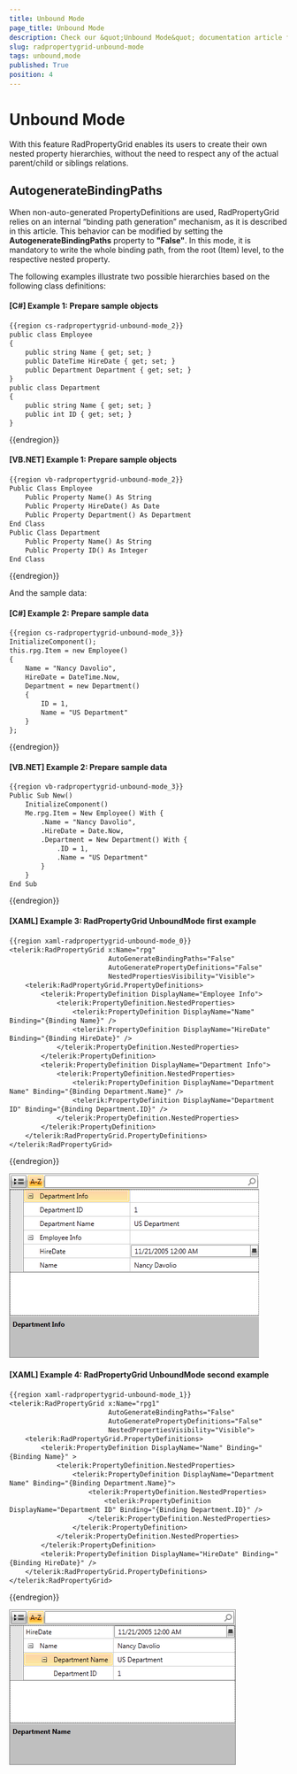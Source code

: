 ```yaml
---
title: Unbound Mode
page_title: Unbound Mode
description: Check our &quot;Unbound Mode&quot; documentation article for the RadPropertyGrid {{ site.framework_name }} control.
slug: radpropertygrid-unbound-mode
tags: unbound,mode
published: True
position: 4
---
```


# Unbound Mode

With this feature RadPropertyGrid enables its users to create their own nested property hierarchies, without the need to respect any of the actual parent/child or siblings relations. 

## AutogenerateBindingPaths

When non-auto-generated PropertyDefinitions are used, RadPropertyGrid relies on an internal “binding path generation” mechanism, as it is described in this article. This behavior can be modified by setting the __AutogenerateBindingPaths__ property to __"False"__. In this mode, it is mandatory to write the whole binding path, from the root (Item) level, to the respective nested property. 

The following examples illustrate two possible hierarchies based on the following class definitions:

#### __[C#] Example 1: Prepare sample objects__

	{{region cs-radpropertygrid-unbound-mode_2}}
	public class Employee
	{
	    public string Name { get; set; }
	    public DateTime HireDate { get; set; }
	    public Department Department { get; set; }
	}
	public class Department
	{
	    public string Name { get; set; }
	    public int ID { get; set; }
	}
{{endregion}}

#### __[VB.NET] Example 1: Prepare sample objects__

	{{region vb-radpropertygrid-unbound-mode_2}}
	Public Class Employee
	    Public Property Name() As String
	    Public Property HireDate() As Date
	    Public Property Department() As Department
	End Class
	Public Class Department
	    Public Property Name() As String
	    Public Property ID() As Integer
	End Class
{{endregion}}

And the sample data:

#### __[C#] Example 2: Prepare sample data__

	{{region cs-radpropertygrid-unbound-mode_3}}
	InitializeComponent();
	this.rpg.Item = new Employee()
	{
	    Name = "Nancy Davolio",
	    HireDate = DateTime.Now,
	    Department = new Department()
	    {
	        ID = 1,
	        Name = "US Department"
	    }
	};
{{endregion}}

#### __[VB.NET] Example 2: Prepare sample data__

	{{region vb-radpropertygrid-unbound-mode_3}}
	Public Sub New()
	    InitializeComponent()
	    Me.rpg.Item = New Employee() With {
	        .Name = "Nancy Davolio",
	        .HireDate = Date.Now,
	        .Department = New Department() With {
	            .ID = 1,
	            .Name = "US Department"
	        }
	    }
	End Sub
{{endregion}}

#### __[XAML] Example 3: RadPropertyGrid UnboundMode first example__

	{{region xaml-radpropertygrid-unbound-mode_0}}
	<telerik:RadPropertyGrid x:Name="rpg" 
	                         AutoGenerateBindingPaths="False" 
	                         AutoGeneratePropertyDefinitions="False" 
	                         NestedPropertiesVisibility="Visible">
	    <telerik:RadPropertyGrid.PropertyDefinitions>
	        <telerik:PropertyDefinition DisplayName="Employee Info">
	            <telerik:PropertyDefinition.NestedProperties>
	                <telerik:PropertyDefinition DisplayName="Name" Binding="{Binding Name}" />
	                <telerik:PropertyDefinition DisplayName="HireDate" Binding="{Binding HireDate}" />
	            </telerik:PropertyDefinition.NestedProperties>
	        </telerik:PropertyDefinition>
	        <telerik:PropertyDefinition DisplayName="Department Info">
	            <telerik:PropertyDefinition.NestedProperties>
	                <telerik:PropertyDefinition DisplayName="Department Name" Binding="{Binding Department.Name}" />
	                <telerik:PropertyDefinition DisplayName="Department ID" Binding="{Binding Department.ID}" />
	            </telerik:PropertyDefinition.NestedProperties>
	        </telerik:PropertyDefinition>
	    </telerik:RadPropertyGrid.PropertyDefinitions>
	</telerik:RadPropertyGrid>
{{endregion}}

![Rad Property Grid Unboud Mode 1](images/RadPropertyGrid_UnboudMode1.png)

#### __[XAML] Example 4: RadPropertyGrid UnboundMode second example__

	{{region xaml-radpropertygrid-unbound-mode_1}}
	<telerik:RadPropertyGrid x:Name="rpg1" 
	                         AutoGenerateBindingPaths="False" 
	                         AutoGeneratePropertyDefinitions="False" 
	                         NestedPropertiesVisibility="Visible">
	    <telerik:RadPropertyGrid.PropertyDefinitions>
	        <telerik:PropertyDefinition DisplayName="Name" Binding="{Binding Name}" >
	            <telerik:PropertyDefinition.NestedProperties>
	                <telerik:PropertyDefinition DisplayName="Department Name" Binding="{Binding Department.Name}">
	                    <telerik:PropertyDefinition.NestedProperties>
	                        <telerik:PropertyDefinition DisplayName="Department ID" Binding="{Binding Department.ID}" />
	                    </telerik:PropertyDefinition.NestedProperties>
	                </telerik:PropertyDefinition>
	            </telerik:PropertyDefinition.NestedProperties>
	        </telerik:PropertyDefinition>
	        <telerik:PropertyDefinition DisplayName="HireDate" Binding="{Binding HireDate}" />
	    </telerik:RadPropertyGrid.PropertyDefinitions>
	</telerik:RadPropertyGrid>
{{endregion}}

![Rad Property Grid Unboud Mode 2](images/RadPropertyGrid_UnboudMode2.png)
